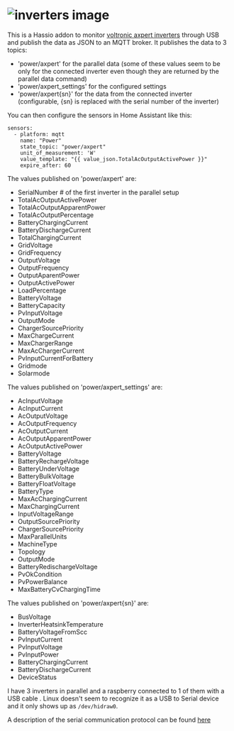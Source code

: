 # ![inverters image](https://energypower.gr/wp-content/uploads/2015/12/inverter-axpert-mks-5-kva.jpg)

This is a Hassio addon to monitor [voltronic axpert inverters](http://www.voltronicpower.com/oCart2/index.php?route=product/product&product_id=123) through USB and publish the data as JSON to an MQTT broker. It publishes the data to 3 topics:

- 'power/axpert' for the parallel data (some of these values seem to be only for the connected inverter even though they are returned by the parallel data command)
- 'power/axpert_settings' for the configured settings
- 'power/axpert{sn}' for the data from the connected inverter (configurable, {sn} is replaced with the serial number of the inverter)

You can then configure the sensors in Home Assistant like this:

```
sensors:
  - platform: mqtt
    name: "Power"
    state_topic: "power/axpert"
    unit_of_measurement: 'W'
    value_template: "{{ value_json.TotalAcOutputActivePower }}"
    expire_after: 60
```

The values published on 'power/axpert' are:
- SerialNumber # of the first inverter in the parallel setup
- TotalAcOutputActivePower
- TotalAcOutputApparentPower
- TotalAcOutputPercentage
- BatteryChargingCurrent
- BatteryDischargeCurrent
- TotalChargingCurrent
- GridVoltage
- GridFrequency
- OutputVoltage
- OutputFrequency
- OutputAparentPower
- OutputActivePower
- LoadPercentage
- BatteryVoltage
- BatteryCapacity
- PvInputVoltage
- OutputMode
- ChargerSourcePriority
- MaxChargeCurrent
- MaxChargerRange
- MaxAcChargerCurrent
- PvInputCurrentForBattery
- Gridmode
- Solarmode

The values published on 'power/axpert_settings' are:
- AcInputVoltage
- AcInputCurrent
- AcOutputVoltage
- AcOutputFrequency
- AcOutputCurrent
- AcOutputApparentPower
- AcOutputActivePower
- BatteryVoltage
- BatteryRechargeVoltage
- BatteryUnderVoltage
- BatteryBulkVoltage
- BatteryFloatVoltage
- BatteryType
- MaxAcChargingCurrent
- MaxChargingCurrent
- InputVoltageRange
- OutputSourcePriority
- ChargerSourcePriority
- MaxParallelUnits
- MachineType
- Topology
- OutputMode
- BatteryRedischargeVoltage
- PvOkCondition
- PvPowerBalance
- MaxBatteryCvChargingTime

The values published on 'power/axpert{sn}' are:
- BusVoltage
- InverterHeatsinkTemperature
- BatteryVoltageFromScc
- PvInputCurrent
- PvInputVoltage
- PvInputPower
- BatteryChargingCurrent
- BatteryDischargeCurrent
- DeviceStatus

I have 3 inverters in parallel and a raspberry connected to 1 of them with a USB cable . Linux doesn't seem to recognize it as a USB to Serial device and it only shows up as `/dev/hidraw0`.

A description of the serial communication protocol can be found [here](file:///home/freon/Downloads/HS_MS_MSX-Communication%20Protocol-NEW.pdf)
